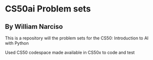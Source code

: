 # CS50ai Problem sets
## By William Narciso

This is a repository will the problem sets for the CS50: Introduction to AI with Python

Used CS50 codespace made available in CS50x to code and test

